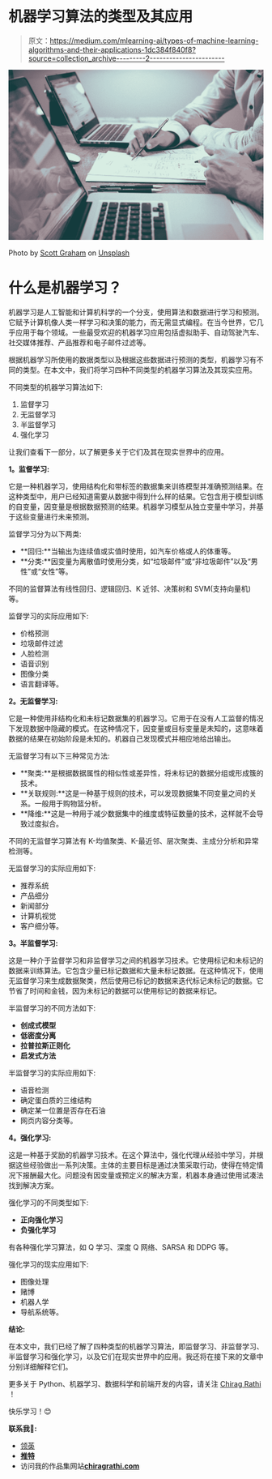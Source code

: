 # 机器学习算法的类型及其应用

> 原文：<https://medium.com/mlearning-ai/types-of-machine-learning-algorithms-and-their-applications-1dc384f840f8?source=collection_archive---------2----------------------->

![](img/ccf8e60bd851c97b71bdfcacb31c3b69.png)

Photo by [Scott Graham](https://unsplash.com/@homajob?utm_source=medium&utm_medium=referral) on [Unsplash](https://unsplash.com?utm_source=medium&utm_medium=referral)

# **什么是机器学习？**

机器学习是人工智能和计算机科学的一个分支，使用算法和数据进行学习和预测。它赋予计算机像人类一样学习和决策的能力，而无需显式编程。在当今世界，它几乎应用于每个领域。一些最受欢迎的机器学习应用包括虚拟助手、自动驾驶汽车、社交媒体推荐、产品推荐和电子邮件过滤等。

根据机器学习所使用的数据类型以及根据这些数据进行预测的类型，机器学习有不同的类型。在本文中，我们将学习四种不同类型的机器学习算法及其现实应用。

不同类型的机器学习算法如下:

1.  监督学习
2.  无监督学习
3.  半监督学习
4.  强化学习

让我们查看下一部分，以了解更多关于它们及其在现实世界中的应用。

**1。监督学习:**

它是一种机器学习，使用结构化和带标签的数据集来训练模型并准确预测结果。在这种类型中，用户已经知道需要从数据中得到什么样的结果。它包含用于模型训练的自变量，因变量是根据数据预测的结果。机器学习模型从独立变量中学习，并基于这些变量进行未来预测。

监督学习分为以下两类:

*   **回归:**当输出为连续值或实值时使用，如汽车价格或人的体重等。
*   **分类:**因变量为离散值时使用分类，如“垃圾邮件”或“非垃圾邮件”以及“男性”或“女性”等。

不同的监督算法有线性回归、逻辑回归、K 近邻、决策树和 SVM(支持向量机)等。

监督学习的实际应用如下:

*   价格预测
*   垃圾邮件过滤
*   人脸检测
*   语音识别
*   图像分类
*   语言翻译等。

**2。无监督学习:**

它是一种使用非结构化和未标记数据集的机器学习。它用于在没有人工监督的情况下发现数据中隐藏的模式。在这种情况下，因变量或目标变量是未知的，这意味着数据的结果在初始阶段是未知的。机器自己发现模式并相应地给出输出。

无监督学习有以下三种常见方法:

*   **聚类:**是根据数据属性的相似性或差异性，将未标记的数据分组或形成簇的技术。
*   **关联规则:**这是一种基于规则的技术，可以发现数据集不同变量之间的关系。一般用于购物篮分析。
*   **降维:**这是一种用于减少数据集中的维度或特征数量的技术，这样就不会导致过度拟合。

不同的无监督学习算法有 K-均值聚类、K-最近邻、层次聚类、主成分分析和异常检测等。

无监督学习的实际应用如下:

*   推荐系统
*   产品细分
*   新闻部分
*   计算机视觉
*   客户细分等。

**3。半监督学习:**

这是一种介于监督学习和非监督学习之间的机器学习技术。它使用标记和未标记的数据来训练算法。它包含少量已标记数据和大量未标记数据。在这种情况下，使用无监督学习来生成数据聚类，然后使用已标记的数据来迭代标记未标记的数据。它节省了时间和金钱，因为未标记的数据可以使用标记的数据来标记。

半监督学习的不同方法如下:

*   **创成式模型**
*   **低密度分离**
*   **拉普拉斯正则化**
*   **启发式方法**

半监督学习的实际应用如下:

*   语音检测
*   确定蛋白质的三维结构
*   确定某一位置是否存在石油
*   网页内容分类等。

**4。强化学习:**

这是一种基于奖励的机器学习技术。在这个算法中，强化代理从经验中学习，并根据这些经验做出一系列决策。主体的主要目标是通过决策采取行动，使得在特定情况下报酬最大化。问题没有因变量或预定义的解决方案，机器本身通过使用试凑法找到解决方案。

强化学习的不同类型如下:

*   **正向强化学习**
*   **负强化学习**

有各种强化学习算法，如 Q 学习、深度 Q 网络、SARSA 和 DDPG 等。

强化学习的现实应用如下:

*   图像处理
*   赌博
*   机器人学
*   导航系统等。

**结论:**

在本文中，我们已经了解了四种类型的机器学习算法，即监督学习、非监督学习、半监督学习和强化学习，以及它们在现实世界中的应用。我还将在接下来的文章中分别详细解释它们。

更多关于 Python、机器学习、数据科学和前端开发的内容，请关注 [Chirag Rathi](https://medium.com/u/7a0563da8b9d?source=post_page-----1dc384f840f8--------------------------------) ！

快乐学习！😊

**联系我🤙:**

*   [领英 ](https://www.linkedin.com/in/chiragrathi12/)
*   [**推特**](https://twitter.com/ChiragRathi8)
*   访问我的作品集网站[**chiragrathi.com**](http://www.chiragrathi.com/)